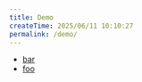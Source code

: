 ```yaml
---
title: Demo
createTime: 2025/06/11 10:10:27
permalink: /demo/
---
```


- [bar](./bar.md)
- [foo](./foo.md)
